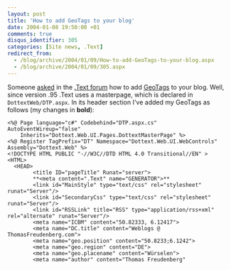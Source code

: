 ```yaml
---
layout: post
title: 'How to add GeoTags to your blog'
date: 2004-01-08 19:50:00 +01
comments: true
disqus_identifier: 305
categories: [Site news, .Text]
redirect_from:
  - /blog/archive/2004/01/09/How-to-add-GeoTags-to-your-blog.aspx
  - /blog/archive/2004/01/09/305.aspx
---
```


Someone [asked](http://www.asp.net/Forums/ShowPost.aspx?tabindex=1&PostID=438059) in the [.Text forum](http://www.asp.net/Forums/ShowForum.aspx?tabindex=1&ForumID=149) how to add [GeoTags](http://www.geourl.com/) to your blog. Well, since version .95 .Text uses a masterpage, which is declared in `DottextWeb/DTP.aspx`. In its header section I've added my GeoTags as follows (my changes in **bold**):

``` aspx-cs 
<%@ Page language="c#" Codebehind="DTP.aspx.cs" AutoEventWireup="false"
    Inherits="Dottext.Web.UI.Pages.DottextMasterPage" %>
<%@ Register TagPrefix="DT" Namespace="Dottext.Web.UI.WebControls" Assembly="Dottext.Web" %>
<!DOCTYPE HTML PUBLIC "-//W3C//DTD HTML 4.0 Transitional//EN" >
<HTML>
  <HEAD>
        <title ID="pageTitle" Runat="server">
        **<meta content=".Text" name="GENERATOR">**
        <link id="MainStyle" type="text/css" rel="stylesheet" runat="Server"/>
        <link id="SecondaryCss" type="text/css" rel="stylesheet" runat="Server"/>
        <link id="RSSLink" title="RSS" type="application/rss+xml" rel="alternate" runat="Server"/>
        <meta name="ICBM" content="50.82333, 6.12417">
        <meta name="DC.title" content="Weblogs @ ThomasFreudenberg.com">
        <meta name="geo.position" content="50.8233;6.1242">
        <meta name="geo.region" content="DE">
        <meta name="geo.placename" content="Würselen">
        <meta name="author" content="Thomas Freudenberg"
```